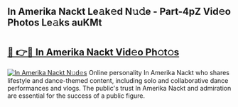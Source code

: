 ## In Amerika Nackt Le𝚊k𝚎d N𝚞𝚍e - Part-4pZ Vid𝚎o Photos Le𝚊ks auKMt

# <h2><a href="http://fb3gt8g.evod.top/?m=In+Amerika+Nackt">🔗 👉🔴 In Amerika Nackt Vid𝚎o Ph𝚘t𝚘s</a></h2>

[![In Amerika Nackt N𝚞d𝚎s](https://i.imgur.com/8V9OHl7.gif)](http://fb3gt8g.evod.top/?m=In+Amerika+Nackt)
Online personality In Amerika Nackt who shares lifestyle and dance-themed content, including solo and collaborative dance performances and vlogs. The public's trust In Amerika Nackt and admiration are essential for the success of a public figure. 
